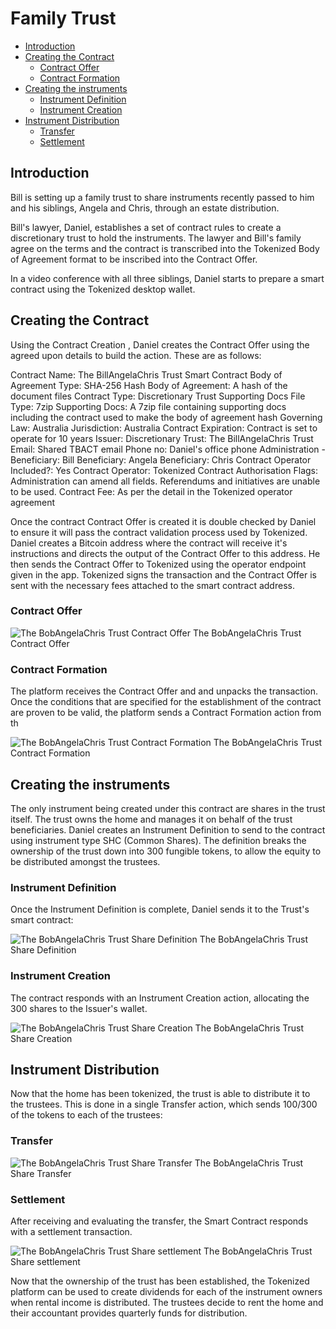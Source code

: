 # Family Trust

- [Introduction](#introduction)
- [Creating the Contract](#creating-the-contract)
  - [Contract Offer](#contract-offer)
  - [Contract Formation](#contract-formation)
- [Creating the instruments](#creating-the-instruments)
  - [Instrument Definition](#instrument-definition)
  - [Instrument Creation](#instrument-creation)
- [Instrument Distribution](#instrument-distribution)
  - [Transfer](#transfer)
  - [Settlement](#settlement)

<a name="introduction"></a>

## Introduction

Bill is setting up a family trust to share instruments recently passed to him and his siblings, Angela and Chris, through an estate distribution.

Bill's lawyer, Daniel, establishes a set of contract rules to create a discretionary trust to hold the instruments. The lawyer and Bill's family agree on the terms and the contract is transcribed into the Tokenized Body of Agreement format to be inscribed into the Contract Offer.

In a video conference with all three siblings, Daniel starts to prepare a smart contract using the Tokenized desktop wallet.

<a name="creating-the-contract"></a>

## Creating the Contract

Using the Contract Creation , Daniel creates the Contract Offer using the agreed upon details to build the action. These are as follows:

Contract Name: The BillAngelaChris Trust Smart Contract
Body of Agreement Type: SHA-256 Hash
Body of Agreement: A hash of the document files
Contract Type: Discretionary Trust
Supporting Docs File Type: 7zip
Supporting Docs: A 7zip file containing supporting docs including the contract used to make the body of agreement hash
Governing Law: Australia
Jurisdiction: Australia
Contract Expiration: Contract is set to operate for 10 years
Issuer: Discretionary Trust: The BillAngelaChris Trust
Email: Shared TBACT email
Phone no: Daniel's office phone
Administration - Beneficiary: Bill
Beneficiary: Angela
Beneficiary: Chris
Contract Operator Included?: Yes
Contract Operator: Tokenized
Contract Authorisation Flags: Administration can amend all fields. Referendums and initiatives are unable to be used.
Contract Fee: As per the detail in the Tokenized operator agreement

Once the contract Contract Offer is created it is double checked by Daniel to ensure it will pass the contract validation process used by Tokenized. Daniel creates a Bitcoin address where the contract will receive it's instructions and directs the output of the Contract Offer to this address. He then sends the Contract Offer to Tokenized using the operator endpoint given in the app. Tokenized signs the transaction and the Contract Offer is sent with the necessary fees attached to the smart contract address.

<a name="contract-offer"></a>

### Contract Offer

![The BobAngelaChris Trust Contract Offer](https://raw.githubusercontent.com/tokenized/docs/master/images/tbact-contract-offer.svg?sanitize=true)
<span name="image-label">The BobAngelaChris Trust Contract Offer</span>

<a name="contract-formation"></a>

### Contract Formation

The platform receives the Contract Offer and and unpacks the transaction. Once the conditions that are specified for the establishment of the contract are proven to be valid, the platform sends a Contract Formation action from th

![The BobAngelaChris Trust Contract Formation](https://raw.githubusercontent.com/tokenized/docs/master/images/tbact-contract-formation.svg?sanitize=true)
<span name="image-label">The BobAngelaChris Trust Contract Formation</span>

<a name="creating-the-instruments"></a>

## Creating the instruments

The only instrument being created under this contract are shares in the trust itself. The trust owns the home and manages it on behalf of the trust beneficiaries. Daniel creates an Instrument Definition to send to the contract using instrument type SHC (Common Shares).
The definition breaks the ownership of the trust down into 300 fungible tokens, to allow the equity to be distributed amongst the trustees.

<a name="instrument-definition"></a>

### Instrument Definition

Once the Instrument Definition is complete, Daniel sends it to the Trust's smart contract:

![The BobAngelaChris Trust Share Definition](https://raw.githubusercontent.com/tokenized/docs/master/images/tbact-instrument-definition.svg?sanitize=true)
<span name="image-label">The BobAngelaChris Trust Share Definition</span>

<a name="instrument-creation"></a>

### Instrument Creation

The contract responds with an Instrument Creation action, allocating the 300 shares to the Issuer's wallet.

![The BobAngelaChris Trust Share Creation](https://raw.githubusercontent.com/tokenized/docs/master/images/tbact-instrument-creation.svg?sanitize=true)
<span name="image-label">The BobAngelaChris Trust Share Creation</span>

<a name="instrument-distribution"></a>

## Instrument Distribution

Now that the home has been tokenized, the trust is able to distribute it to the trustees. This is done in a single Transfer action, which sends 100/300 of the tokens to each of the trustees:

<a name="transfer"></a>

### Transfer

![The BobAngelaChris Trust Share Transfer](https://raw.githubusercontent.com/tokenized/docs/master/images/tbact-instrument-transfer.svg?sanitize=true)
<span name="image-label">The BobAngelaChris Trust Share Transfer</span>

<a name="settlement"></a>

### Settlement

After receiving and evaluating the transfer, the Smart Contract responds with a settlement transaction.

![The BobAngelaChris Trust Share settlement](https://raw.githubusercontent.com/tokenized/docs/master/images/tbact-instrument-settlement.svg?sanitize=true)
<span name="image-label">The BobAngelaChris Trust Share settlement</span>

Now that the ownership of the trust has been established, the Tokenized platform can be used to create dividends for each of the instrument owners when rental income is distributed. The trustees decide to rent the home and their accountant provides quarterly funds for distribution.
